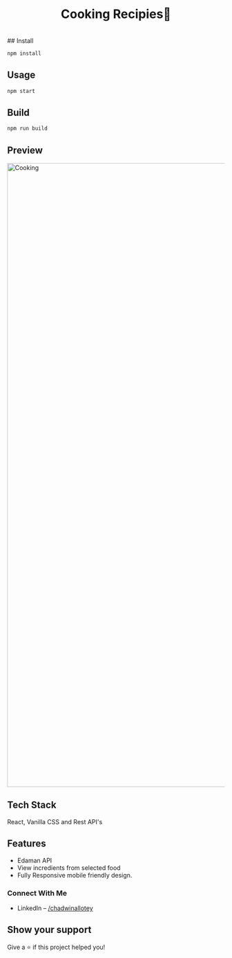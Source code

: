 <h1 align="center">Cooking Recipies👋</h1>
<br/>
## Install

```sh
npm install
```
## Usage

```sh
npm start
```
## Build

```sh
npm run build
```

## Preview
<img width="1440" alt="Cooking" src="https://res.cloudinary.com/dare4cvkk/image/upload/v1671156889/GitHub%20readMe%20thumnails/cooking_uqo74u.jpg">




## Tech Stack
React, Vanilla CSS and Rest API's

## Features
- Edaman API
- View incredients from selected food
- Fully Responsive mobile friendly design.

### Connect With Me
- LinkedIn – [/chadwinallotey](https://www.linkedin.com/in/chadwin-allotey-5271a4165/)

## Show your support

Give a ⭐️ if this project helped you!
